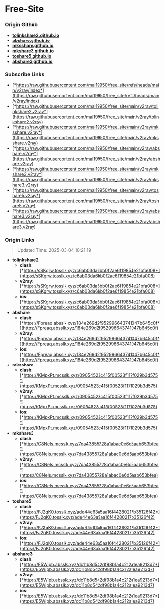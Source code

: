 # Free-Site

### Origin Github

- [**tolinkshare2.github.io**](https://github.com/tolinkshare2/tolinkshare2.github.io)
- [**abshare.github.io**](https://github.com/abshare/abshare.github.io)
- [**mksshare.github.io**](https://github.com/mksshare/mksshare.github.io)
- [**mkshare3.github.io**](https://github.com/mkshare3/mkshare3.github.io)
- [**toshare5.github.io**](https://github.com/toshare5/toshare5.github.io)
- [**abshare3.github.io**](https://github.com/abshare3/abshare3.github.io)

### Subscribe Links

- [*https://raw.githubusercontent.com/mai19950/free_site/refs/heads/main/v2ray/index*](https://raw.githubusercontent.com/mai19950/free_site/refs/heads/main/v2ray/index)
- [*https://raw.githubusercontent.com/mai19950/free_site/main/v2ray/tolinkshare2.v2ray*](https://raw.githubusercontent.com/mai19950/free_site/main/v2ray/tolinkshare2.v2ray)
- [*https://raw.githubusercontent.com/mai19950/free_site/main/v2ray/mksshare.v2ray*](https://raw.githubusercontent.com/mai19950/free_site/main/v2ray/mksshare.v2ray)
- [*https://raw.githubusercontent.com/mai19950/free_site/main/v2ray/abshare.v2ray*](https://raw.githubusercontent.com/mai19950/free_site/main/v2ray/abshare.v2ray)
- [*https://raw.githubusercontent.com/mai19950/free_site/main/v2ray/mkshare3.v2ray*](https://raw.githubusercontent.com/mai19950/free_site/main/v2ray/mkshare3.v2ray)
- [*https://raw.githubusercontent.com/mai19950/free_site/main/v2ray/toshare5.v2ray*](https://raw.githubusercontent.com/mai19950/free_site/main/v2ray/toshare5.v2ray)
- [*https://raw.githubusercontent.com/mai19950/free_site/main/v2ray/abshare3.v2ray*](https://raw.githubusercontent.com/mai19950/free_site/main/v2ray/abshare3.v2ray)

### Origin Links

> Updated Time: 2025-03-04 10:21:19

- **tolinkshare2**
  - **clash**: [*https://sSKgrw.tosslk.xyz/c6ab03da6bb0f2ae6f19854e21bfa008*](https://sSKgrw.tosslk.xyz/c6ab03da6bb0f2ae6f19854e21bfa008)
  - **v2ray**: [*https://sSKgrw.tosslk.xyz/c6ab03da6bb0f2ae6f19854e21bfa008*](https://sSKgrw.tosslk.xyz/c6ab03da6bb0f2ae6f19854e21bfa008)
  - **ios**: [*https://sSKgrw.tosslk.xyz/c6ab03da6bb0f2ae6f19854e21bfa008*](https://sSKgrw.tosslk.xyz/c6ab03da6bb0f2ae6f19854e21bfa008)
- **abshare**
  - **clash**: [*https://Fpreaq.absslk.xyz/184e269d2f952996643741047b645c0f*](https://Fpreaq.absslk.xyz/184e269d2f952996643741047b645c0f)
  - **v2ray**: [*https://Fpreaq.absslk.xyz/184e269d2f952996643741047b645c0f*](https://Fpreaq.absslk.xyz/184e269d2f952996643741047b645c0f)
  - **ios**: [*https://Fpreaq.absslk.xyz/184e269d2f952996643741047b645c0f*](https://Fpreaq.absslk.xyz/184e269d2f952996643741047b645c0f)
- **mksshare**
  - **clash**: [*https://KMpxPt.mcsslk.xyz/09054523c415f00523f117f029b3d575*](https://KMpxPt.mcsslk.xyz/09054523c415f00523f117f029b3d575)
  - **v2ray**: [*https://KMpxPt.mcsslk.xyz/09054523c415f00523f117f029b3d575*](https://KMpxPt.mcsslk.xyz/09054523c415f00523f117f029b3d575)
  - **ios**: [*https://KMpxPt.mcsslk.xyz/09054523c415f00523f117f029b3d575*](https://KMpxPt.mcsslk.xyz/09054523c415f00523f117f029b3d575)
- **mkshare3**
  - **clash**: [*https://C8NeIs.mcsslk.xyz/7da43855728a1abac0e6d5aab653bfea*](https://C8NeIs.mcsslk.xyz/7da43855728a1abac0e6d5aab653bfea)
  - **v2ray**: [*https://C8NeIs.mcsslk.xyz/7da43855728a1abac0e6d5aab653bfea*](https://C8NeIs.mcsslk.xyz/7da43855728a1abac0e6d5aab653bfea)
  - **ios**: [*https://C8NeIs.mcsslk.xyz/7da43855728a1abac0e6d5aab653bfea*](https://C8NeIs.mcsslk.xyz/7da43855728a1abac0e6d5aab653bfea)
- **toshare5**
  - **clash**: [*https://FJ2qK0.tosslk.xyz/ade44e63a5aa16f44280217b35126f42*](https://FJ2qK0.tosslk.xyz/ade44e63a5aa16f44280217b35126f42)
  - **v2ray**: [*https://FJ2qK0.tosslk.xyz/ade44e63a5aa16f44280217b35126f42*](https://FJ2qK0.tosslk.xyz/ade44e63a5aa16f44280217b35126f42)
  - **ios**: [*https://FJ2qK0.tosslk.xyz/ade44e63a5aa16f44280217b35126f42*](https://FJ2qK0.tosslk.xyz/ade44e63a5aa16f44280217b35126f42)
- **abshare3**
  - **clash**: [*https://E5Wipb.absslk.xyz/dc11b8d542df98b1a4c212a1ea9213d7*](https://E5Wipb.absslk.xyz/dc11b8d542df98b1a4c212a1ea9213d7)
  - **v2ray**: [*https://E5Wipb.absslk.xyz/dc11b8d542df98b1a4c212a1ea9213d7*](https://E5Wipb.absslk.xyz/dc11b8d542df98b1a4c212a1ea9213d7)
  - **ios**: [*https://E5Wipb.absslk.xyz/dc11b8d542df98b1a4c212a1ea9213d7*](https://E5Wipb.absslk.xyz/dc11b8d542df98b1a4c212a1ea9213d7)
